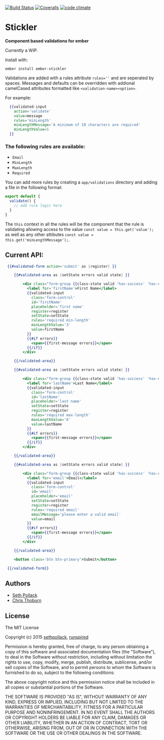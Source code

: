 [![Build Status](https://img.shields.io/travis/sethpollack/ember-stickler.svg?style=flat-square)](https://travis-ci.org/sethpollack/ember-stickler)
[![Coveralls](https://img.shields.io/coveralls/sethpollack/ember-stickler.svg?style=flat-square)](https://coveralls.io/r/sethpollack/ember-stickler)
[![code climate](https://img.shields.io/codeclimate/github/sethpollack/ember-stickler.svg?style=flat-square)](https://codeclimate.com/github/sethpollack/ember-stickler)

# Stickler

**Component based validations for ember**

Currently a WIP.

Install with:

```
ember install ember-stickler
```

Validations are added with a rules attribute `rules=''` and are seperated by spaces.
Messages and defaults can be overridden with addional camelCased attributes formatted 
like `<validation-name><option>`.

For example:

```hbs
  {{validated-input
    action='validate'
    value=message
    rules='minLength'
    minLengthMessage='A minimum of 10 characters are required'
    minLengthValue=5
  }}

```

### The following rules are available:

* `Email`
* `MinLength`
* `MaxLength`
* `Required`

You can add more rules by creating a `app/validations` directory and adding a 
file in the following format:

```javascript
export default {
  validate() {
    // add rule logic here
  }
}
```

The `this` context in all the rules will be the component that the 
rule is validating allowing access to the value `const value = this.get('value');` as well 
as any other attibutes `const value = this.get('minLengthMessage');`.


## Current API:

```hbs
 {{#validated-form action='submit' as |register| }}

    {{#validated-area as |setState errors valid state| }}

        <div class="form-group {{class-state valid 'has-success' 'has-error'}}">
          <label for='firstName'>First Name</label>
          {{validated-input
            class='form-control'
            id='firstName'
            placeholder='first name'
            register=register
            setState=setState
            rules='required min-length'
            minLengthValue='3'
            value=firstName
          }}
          {{#if errors}}
            <span>{{first-message errors}}</span>
          {{/if}}
        </div>

    {{/validated-area}}

    {{#validated-area as |setState errors valid state| }}

        <div class="form-group {{class-state valid 'has-success' 'has-error'}}">
          <label for='lastName'>Last Name</label>
          {{validated-input
            class='form-control'
            id='lastName'
            placeholder='last name'
            setState=setState
            register=register
            rules='required max-length'
            maxLengthValue='6'
            value=lastName
          }}
          {{#if errors}}
            <span>{{first-message errors}}</span>
          {{/if}}
        </div>

    {{/validated-area}}

    {{#validated-area as |setState errors valid state| }}

        <div class="form-group {{class-state valid 'has-success' 'has-error'}}">
          <label for='email'>Email</label>
          {{validated-input
            class='form-control'
            id='email'
            placeholder='email'
            setState=setState
            register=register
            rules='required email'
            emailMessage='please enter a valid email'
            value=email
          }}
          {{#if errors}}
            <span>{{first-message errors}}</span>
          {{/if}}
        </div>

    {{/validated-area}}

    <button class='btn btn-primary'>Submit</button>

 {{/validated-form}}

```

## Authors
* [Seth Pollack](https://github.com/sethpollack)
* [Chris Thoburn](https://github.com/runspired)

## License

The MIT License

Copyright (c) 2015 [sethpollack](https://github.com/sethpollack), [runspired](https://github.com/runspired)

Permission is hereby granted, free of charge, to any person obtaining a copy of this software and associated documentation files (the "Software"), to deal in the Software without restriction, including without limitation the rights to use, copy, modify, merge, publish, distribute, sublicense, and/or sell copies of the Software, and to permit persons to whom the Software is furnished to do so, subject to the following conditions:

The above copyright notice and this permission notice shall be included in all copies or substantial portions of the Software.

THE SOFTWARE IS PROVIDED "AS IS", WITHOUT WARRANTY OF ANY KIND, EXPRESS OR IMPLIED, INCLUDING BUT NOT LIMITED TO THE WARRANTIES OF MERCHANTABILITY, FITNESS FOR A PARTICULAR PURPOSE AND NONINFRINGEMENT. IN NO EVENT SHALL THE AUTHORS OR COPYRIGHT HOLDERS BE LIABLE FOR ANY CLAIM, DAMAGES OR OTHER LIABILITY, WHETHER IN AN ACTION OF CONTRACT, TORT OR OTHERWISE, ARISING FROM, OUT OF OR IN CONNECTION WITH THE SOFTWARE OR THE USE OR OTHER DEALINGS IN THE SOFTWARE.
